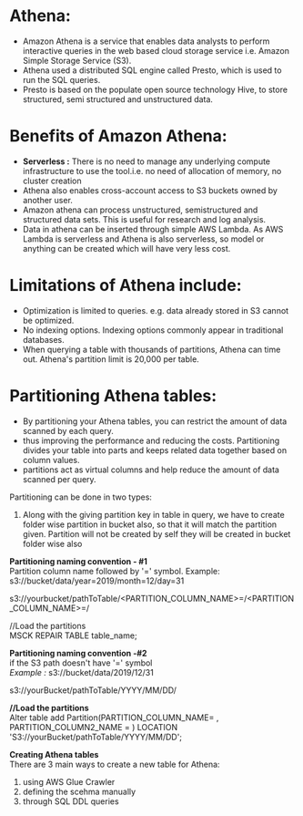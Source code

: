 # Athena:
- Amazon Athena is a service that enables data analysts to perform interactive queries in the web based cloud storage service i.e. Amazon Simple Storage Service (S3).
- Athena used a distributed SQL engine called Presto, which is used to run the SQL queries.
- Presto is based on the populate open source technology Hive, to store structured, semi structured and unstructured data.

# Benefits of Amazon Athena:
- **Serverless :** There is no need to manage any underlying compute infrastructure to use the tool.i.e. no need of allocation of memory, no cluster creation
- Athena also enables cross-account access to S3 buckets owned by another user.
- Amazon athena can process unstructured, semistructured and structured data sets. This is useful for research and log analysis.
- Data in athena can be inserted through simple AWS Lambda. As AWS Lambda is serverless and Athena is also serverless, so model or anything can be created which will have very less cost.

# Limitations of Athena include:
- Optimization is limited to queries. e.g. data already stored in S3 cannot be optimized.
- No indexing options. Indexing options commonly appear in traditional databases.
- When querying a table with thousands of partitions, Athena can time out. Athena's partition limit is 20,000 per table.

# Partitioning Athena tables:
- By partitioning your Athena tables, you can restrict the amount of data scanned by each query.
- thus improving the performance and reducing the costs. Partitioning divides your table into parts and keeps related data together based on column values.
- partitions act as virtual columns and help reduce the amount of data scanned per query.

Partitioning can be done in two types:
1) Along with the giving partition key in table in query, we have to create folder wise partition in bucket also, so that it will match the partition given. Partition will not be created by self they will be created in bucket folder wise also 

**Partitioning naming convention - #1**<br>
Partition column name followed by  '=' symbol.
Example: s3://bucket/data/year=2019/month=12/day=31

s3://yourbucket/pathToTable/<PARTITION_COLUMN_NAME>=<VALUE>/<PARTITION_COLUMN_NAME>=<VALUE>/

//Load the partitions<BR>
MSCK REPAIR TABLE table_name;

**Partitioning naming convention -#2**<br>
if the S3 path doesn't have '=' symbol <br>
*Example :*  s3://bucket/data/2019/12/31 <br>

s3://yourBucket/pathToTable/YYYY/MM/DD/ <br>

**//Load the partitions**<br>
Alter table <tablename> add Partition(PARTITION_COLUMN_NAME= <VALUE>, 
PARTITION_COLUMN2_NAME = <VALUE>) LOCATION 'S3://yourBucket/pathToTable/YYYY/MM/DD';

**Creating Athena tables**<br>
There are 3 main ways to create a new table for Athena:
1. using AWS Glue Crawler
2. defining the scehma manually
3. through SQL DDL queries
